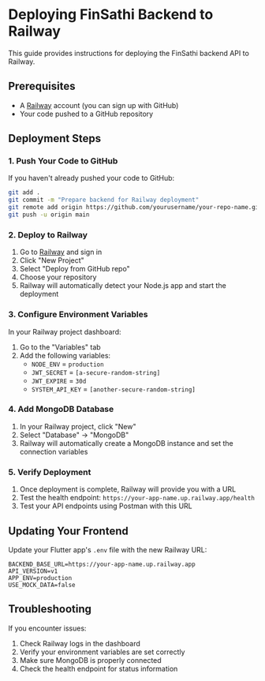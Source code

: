 # Deploying FinSathi Backend to Railway

This guide provides instructions for deploying the FinSathi backend API to Railway.

## Prerequisites

- A [Railway](https://railway.app/) account (you can sign up with GitHub)
- Your code pushed to a GitHub repository

## Deployment Steps

### 1. Push Your Code to GitHub

If you haven't already pushed your code to GitHub:

```bash
git add .
git commit -m "Prepare backend for Railway deployment"
git remote add origin https://github.com/yourusername/your-repo-name.git
git push -u origin main
```

### 2. Deploy to Railway

1. Go to [Railway](https://railway.app/) and sign in
2. Click "New Project"
3. Select "Deploy from GitHub repo"
4. Choose your repository
5. Railway will automatically detect your Node.js app and start the deployment

### 3. Configure Environment Variables

In your Railway project dashboard:

1. Go to the "Variables" tab
2. Add the following variables:
   - `NODE_ENV` = `production`
   - `JWT_SECRET` = `[a-secure-random-string]`
   - `JWT_EXPIRE` = `30d`
   - `SYSTEM_API_KEY` = `[another-secure-random-string]`

### 4. Add MongoDB Database

1. In your Railway project, click "New"
2. Select "Database" → "MongoDB"
3. Railway will automatically create a MongoDB instance and set the connection variables

### 5. Verify Deployment

1. Once deployment is complete, Railway will provide you with a URL
2. Test the health endpoint: `https://your-app-name.up.railway.app/health`
3. Test your API endpoints using Postman with this URL

## Updating Your Frontend

Update your Flutter app's `.env` file with the new Railway URL:

```
BACKEND_BASE_URL=https://your-app-name.up.railway.app
API_VERSION=v1
APP_ENV=production
USE_MOCK_DATA=false
```

## Troubleshooting

If you encounter issues:

1. Check Railway logs in the dashboard
2. Verify your environment variables are set correctly
3. Make sure MongoDB is properly connected
4. Check the health endpoint for status information
